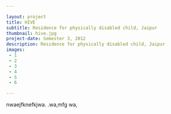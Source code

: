 ```yaml
---

layout: project
title: HIVE
subtitle: Residence for physically disabled child, Jaipur
thumbnail: hive.jpg
project-date: Semester 3, 2012
description: Residence for physically disabled child, Jaipur
images:
 - 1
 - 2
 - 3
 - 4
 - 5
 - 6

---
```


nwaejfknefkjwa. .wa,mfg wa,
